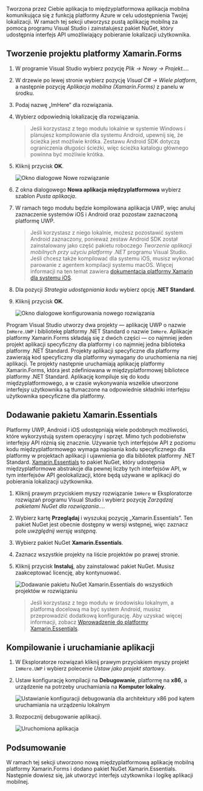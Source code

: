 Tworzona przez Ciebie aplikacja to międzyplatformowa aplikacja mobilna komunikująca się z funkcją platformy Azure w celu udostępnienia Twojej lokalizacji. W ramach tej sekcji utworzysz pustą aplikację mobilną za pomocą programu Visual Studio i zainstalujesz pakiet NuGet, który udostępnia interfejs API umożliwiający pobieranie lokalizacji użytkownika.

## <a name="create-the-xamarinforms-project"></a>Tworzenie projektu platformy Xamarin.Forms

1. W programie Visual Studio wybierz pozycję *Plik -> Nowy -> Projekt...*.

2. W drzewie po lewej stronie wybierz pozycję *Visual C# -> Wiele platform*, a następnie pozycję *Aplikacja mobilna (Xamarin.Forms)* z panelu w środku.

3. Podaj nazwę „ImHere” dla rozwiązania.

4. Wybierz odpowiednią lokalizację dla rozwiązania.

    > Jeśli korzystasz z tego modułu lokalnie w systemie Windows i planujesz kompilowanie dla systemu Android, upewnij się, że ścieżka jest możliwie krótka. Zestawu Android SDK dotyczą ograniczenia długości ścieżki, więc ścieżka katalogu głównego powinna być możliwie krótka.

5. Kliknij przycisk **OK**.

    ![Okno dialogowe Nowe rozwiązanie](../media-drafts/2-new-solution-dialog.png)

6. Z okna dialogowego **Nowa aplikacja międzyplatformowa** wybierz szablon *Pusta aplikacja*.

7. W ramach tego modułu będzie kompilowana aplikacja UWP, więc anuluj zaznaczenie systemów iOS i Android oraz pozostaw zaznaczoną platformę UWP.

    > Jeśli korzystasz z niego lokalnie, możesz pozostawić system Android zaznaczony, ponieważ zestaw Android SDK został zainstalowany jako część pakietu roboczego *Tworzenie aplikacji mobilnych przy użyciu platformy .NET* programu Visual Studio. Jeśli chcesz także kompilować dla systemu iOS, musisz wykonać parowanie z agentem kompilacji systemu macOS. Więcej informacji na ten temat zawiera [dokumentacja platformy Xamarin dla systemu iOS](https://docs.microsoft.com/xamarin/ios/get-started/installation/windows/connecting-to-mac/).

8. Dla pozycji *Strategia udostępniania kodu* wybierz opcję **.NET Standard**.

9. Kliknij przycisk **OK**.

    ![Okno dialogowe konfigurowania nowego rozwiązania](../media-drafts/2-configure-solution-dialog.png)

Program Visual Studio utworzy dwa projekty — aplikację UWP o nazwie `ImHere.UWP` i bibliotekę platformy .NET Standard o nazwie `ImHere`. Aplikacje platformy Xamarin.Forms składają się z dwóch części — co najmniej jeden projekt aplikacji specyficzny dla platformy i co najmniej jedna biblioteka platformy .NET Standard. Projekty aplikacji specyficzne dla platformy zawierają kod specyficzny dla platformy wymagany do uruchomienia na niej aplikacji. Te projekty następnie uruchamiają aplikację platformy Xamarin.Forms, która jest zdefiniowana w międzyplatformowej bibliotece platformy .NET Standard. Aplikację kompiluje się do kodu międzyplatformowego, a w czasie wykonywania wszelkie utworzone interfejsy użytkownika są tłumaczone na odpowiednie składniki interfejsu użytkownika specyficzne dla platformy.

## <a name="adding-xamarinessentials"></a>Dodawanie pakietu Xamarin.Essentials

Platformy UWP, Android i iOS udostępniają wiele podobnych możliwości, które wykorzystują system operacyjny i sprzęt. Mimo tych podobieństw interfejsy API różnią się znacznie. Używanie tych interfejsów API z poziomu kodu międzyplatformowego wymaga napisania kodu specyficznego dla platformy w projektach aplikacji i ujawnienia go dla bibliotek platformy .NET Standard. [Xamarin.Essentials](https://docs.microsoft.com/xamarin/essentials/) to pakiet NuGet, który udostępnia międzyplatformowe abstrakcje dla pewnej liczby tych interfejsów API, w tym interfejsów API geolokalizacji, które będą używane w aplikacji do pobierania lokalizacji użytkownika.

1. Kliknij prawym przyciskiem myszy rozwiązanie `ImHere` w Eksploratorze rozwiązań programu Visual Studio i wybierz pozycję *Zarządzaj pakietami NuGet dla rozwiązania...*.

2. Wybierz kartę **Przeglądaj** i wyszukaj pozycję „Xamarin.Essentials”. Ten pakiet NuGet jest obecnie dostępny w wersji wstępnej, więc zaznacz pole *uwzględnij wersję wstępną*.

3. Wybierz pakiet NuGet **Xamarin.Essentials**.

4. Zaznacz wszystkie projekty na liście projektów po prawej stronie.

5. Kliknij przycisk **Instaluj**, aby zainstalować pakiet NuGet. Musisz zaakceptować licencję, aby kontynuować.

    ![Dodawanie pakietu NuGet Xamarin.Essentials do wszystkich projektów w rozwiązaniu](../media-drafts/2-add-essentials-nuget.png)

    > Jeśli korzystasz z tego modułu w środowisku lokalnym, a platformą docelową ma być system Android, musisz przeprowadzić dodatkową konfigurację. Aby uzyskać więcej informacji, zobacz [Wprowadzenie do platformy Xamarin.Essentials](https://docs.microsoft.com/xamarin/essentials/get-started?context=xamarin%2Fios&tabs=windows%2Candroid).

## <a name="building-and-running-the-app"></a>Kompilowanie i uruchamianie aplikacji

1. W Eksploratorze rozwiązań kliknij prawym przyciskiem myszy projekt `ImHere.UWP` i wybierz polecenie *Ustaw jako projekt startowy*.

2. Ustaw konfigurację kompilacji na **Debugowanie**, platformę na **x86**, a urządzenie na potrzeby uruchamiania na **Komputer lokalny**.

    ![Ustawianie konfiguracji debugowania dla architektury x86 pod kątem uruchamiania na urządzeniu lokalnym](../media-drafts/2-debug-configuration.png)

3. Rozpocznij debugowanie aplikacji.

    ![Uruchomiona aplikacja](../media-drafts/2-debuging-app.png)

## <a name="summary"></a>Podsumowanie

W ramach tej sekcji utworzono nową międzyplatformową aplikację mobilną platformy Xamarin.Forms i dodano pakiet NuGet Xamarin.Essentials. Następnie dowiesz się, jak utworzyć interfejs użytkownika i logikę aplikacji mobilnej.